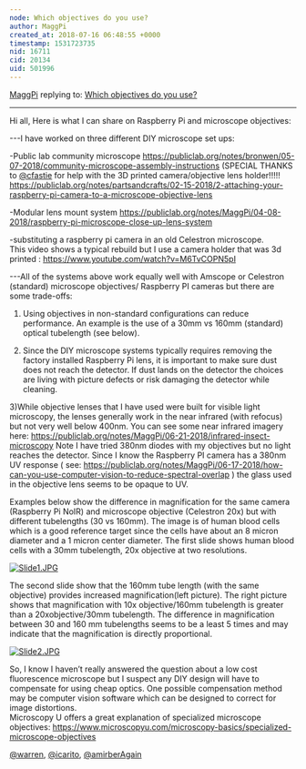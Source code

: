 ```yaml
---
node: Which objectives do you use?
author: MaggPi
created_at: 2018-07-16 06:48:55 +0000
timestamp: 1531723735
nid: 16711
cid: 20134
uid: 501996
---
```




[MaggPi](../profile/MaggPi) replying to: [Which objectives do you use?](../notes/aquiles/07-13-2018/which-objectives-do-you-use)

----
Hi all, 
Here is what I can share on Raspberry Pi and microscope objectives:

---I have worked on three different DIY microscope set ups:


-Public lab community microscope https://publiclab.org/notes/bronwen/05-07-2018/community-microscope-assembly-instructions
(SPECIAL THANKS to [@cfastie](/profile/cfastie) for help with the 3D printed camera/objective lens holder!!!!!  https://publiclab.org/notes/partsandcrafts/02-15-2018/2-attaching-your-raspberry-pi-camera-to-a-microscope-objective-lens


-Modular lens mount system 
https://publiclab.org/notes/MaggPi/04-08-2018/raspberry-pi-microscope-close-up-lens-system


-substituting a raspberry pi camera in an old Celestron microscope.  
 This video shows a typical rebuild but I use a camera holder that was 3d printed : https://www.youtube.com/watch?v=M6TvCOPN5pI

---All of the systems above work equally well with Amscope or Celestron (standard) microscope objectives/ Raspberry PI cameras  but there are some  trade-offs:
 1) Using objectives in non-standard configurations can reduce performance.    An example is the use of a 30mm vs 160mm (standard) optical tubelength (see below).  
   
2) Since the DIY microscope systems   typically requires removing the factory installed Raspberry Pi  lens, it is important to make sure dust does not reach the detector.   If dust lands on the detector  the choices are living with picture defects or risk damaging the detector while cleaning. 

3)While  objective lenses that I have used were built for visible light microscopy, the lenses generally work in the near infrared (with refocus)  but not very well below 400nm.   You can see some near infrared imagery here:  https://publiclab.org/notes/MaggPi/06-21-2018/infrared-insect-microscopy                     Note I have tried 380nm diodes with my objectives but no light reaches the detector.    Since I know the Raspberry PI camera has a 380nm  UV response ( see: https://publiclab.org/notes/MaggPi/06-17-2018/how-can-you-use-computer-vision-to-reduce-spectral-overlap  )  the glass used in the objective lens  seems to be opaque to UV.   
 
Examples below show the difference in magnification for the same camera (Raspberry Pi NoIR) and microscope objective (Celestron 20x) but with different tubelengths (30 vs  160mm). 
The image is of human blood cells which is a good reference target since the cells have about an 8 micron diameter and a 1 micron center diameter. 
The first slide shows human blood cells with a 30mm tubelength, 20x objective at two resolutions.   






[![Slide1.JPG](/i/25641)](/i/25641)


The second  slide  show that the 160mm tube length  (with the same objective) provides increased magnification(left picture).   The right picture shows that magnification with  10x objective/160mm tubelength is greater than a 20xobjective/30mm tubelength.   The difference in magnification between 30 and 160 mm tubelengths seems to be a least 5 times and may indicate that the magnification is directly proportional.





[![Slide2.JPG](/i/25643)](/i/25643)


So, I know I haven’t really answered the question about a low cost  fluorescence microscope but I suspect any DIY design will have to compensate for using cheap  optics.  One possible compensation method may be computer vision software which can be designed to correct for image distortions.  
Microscopy U offers a great explanation of specialized microscope objectives:  https://www.microscopyu.com/microscopy-basics/specialized-microscope-objectives


[@warren](/profile/warren), [@icarito](/profile/icarito), [@amirberAgain](/profile/amirberAgain)



